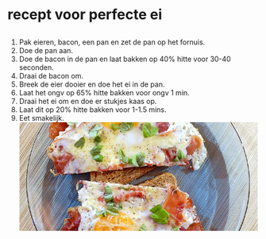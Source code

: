 # recept voor perfecte ei

## 

1. Pak eieren, bacon, een pan en zet de pan op het fornuis.
2. Doe de pan aan.
3. Doe de bacon in de pan en laat bakken op 40% hitte voor 30-40 seconden.
4. Draai de bacon om.
5. Breek de eier dooier en doe het ei in de pan.
6. Laat het ongv op 65% hitte bakken voor ongv 1 min.
7. Draai het ei om en doe er stukjes kaas op.
8. Laat dit op 20% hitte bakken voor 1-1.5 mins.
9. Eet smakelijk.
    ![ei](ei.jpg)